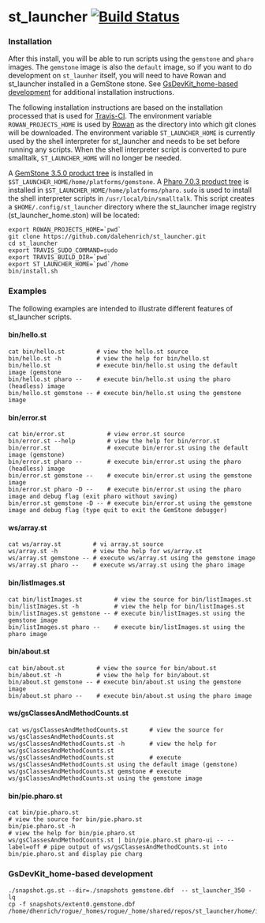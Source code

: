 # st_launcher [![Build Status](https://travis-ci.org/dalehenrich/st_launcher.svg?branch=masterV0.1)](https://travis-ci.org/dalehenrich/st_launcher)

### Installation
After this install, you will be able to run scripts using the `gemstone` and `pharo` images.
The `gemstone` image is also the `default` image, so if you want to do development on `st_launher` itself, you will need to have Rowan and st_launcher installed in a GemStone stone. See [GsDevKit_home-based development](#gsdevkit_home-based-development) for additional installation instructions.

The following installation instructions are based on the installation processed that is used for [Travis-CI][1].
The environment variable `ROWAN_PROJECTS_HOME` is used by [Rowan][2] as the directory into which git clones will be downloaded.
The environment variable `ST_LAUNCHER_HOME` is currently used by the shell interpreter for st_launcher and needs to be set before running any scripts.
When the shell interpreter script is converted to pure smalltalk, `ST_LAUNCHER_HOME` will no longer be needed.

A [GemStone 3.5.0 product tree][3] is installed in `$ST_LAUNCHER_HOME/home/platforms/gemstone`.
A [Pharo 7.0.3 product tree][4] is installed in `$ST_LAUNCHER_HOME/home/platforms/pharo`.
`sudo` is used to install the shell interpreter scripts in `/usr/local/bin/smalltalk`.
This script creates a `$HOME/.config/st_launcher` directory where the st_launcher image registry (st_launcher_home.ston) will be located:
```
export ROWAN_PROJECTS_HOME=`pwd`
git clone https://github.com/dalehenrich/st_launcher.git
cd st_launcher
export TRAVIS_SUDO_COMMAND=sudo
export TRAVIS_BUILD_DIR=`pwd`
export ST_LAUNCHER_HOME=`pwd`/home
bin/install.sh
```

### Examples
The following examples are intended to illustrate different features of st_launcher scripts.

#### bin/hello.st
```
cat bin/hello.st         # view the hello.st source
bin/hello.st -h          # view the help for bin/hello.st
bin/hello.st             # execute bin/hello.st using the default image (gemstone
bin/hello.st pharo --    # execute bin/hello.st using the pharo (headless) image
bin/hello.st gemstone -- # execute bin/hello.st using the gemstone image
```
#### bin/error.st
```
cat bin/error.st            # view error.st source
bin/error.st --help         # view the help for bin/error.st
bin/error.st                # execute bin/error.st using the default image (gemstone)
bin/error.st pharo --       # execute bin/error.st using the pharo (headless) image
bin/error.st gemstone --    # execute bin/error.st using the gemstone image
bin/error.st pharo -D --    # execute bin/error.st using the pharo image and debug flag (exit pharo without saving)
bin/error.st gemstone -D -- # execute bin/error.st using the gemstone image and debug flag (type quit to exit the GemStone debugger)
```
#### ws/array.st
```
cat ws/array.st         # vi array.st source
ws/array.st -h          # view the help for ws/array.st
ws/array.st gemstone -- # execute ws/array.st using the gemstone image
ws/array.st pharo --    # execute ws/array.st using the pharo image
```
#### bin/listImages.st
```
cat bin/listImages.st         # view the source for bin/listImages.st
bin/listImages.st -h          # view the help for bin/listImages.st
bin/listImages.st gemstone -- # execute bin/listImages.st using the gemstone image
bin/listImages.st pharo --    # execute bin/listImages.st using the pharo image
```
#### bin/about.st
```
cat bin/about.st         # view the source for bin/about.st
bin/about.st -h          # view the help for bin/about.st
bin/about.st gemstone -- # execute bin/about.st using the gemstone image
bin/about.st pharo --    # execute bin/about.st using the pharo image
```

#### ws/gsClassesAndMethodCounts.st
```
cat ws/gsClassesAndMethodCounts.st      # view the source for ws/gsClassesAndMethodCounts.st
ws/gsClassesAndMethodCounts.st -h       # view the help for ws/gsClassesAndMethodCounts.st
ws/gsClassesAndMethodCounts.st          # execute ws/gsClassesAndMethodCounts.st using the default image (gemstone)
ws/gsClassesAndMethodCounts.st gemstone # execute ws/gsClassesAndMethodCounts.st using the gemstone image
```
#### bin/pie.pharo.st
```
cat bin/pie.pharo.st                                                      # view the source for bin/pie.pharo.st
bin/pie.pharo.st -h                                                       # view the help for bin/pie.pharo.st
ws/gsClassesAndMethodCounts.st | bin/pie.pharo.st pharo-ui -- --label=off # pipe output of ws/gsClassesAndMethodCounts.st into bin/pie.pharo.st and display pie charg
```
### GsDevKit_home-based development
```smalltalk
./snapshot.gs.st --dir=./snapshots gemstone.dbf  -- st_launcher_350 -lq
cp -f snapshots/extent0.gemstone.dbf /home/dhenrich/rogue/_homes/rogue/_home/shared/repos/st_launcher/home/images/gemstone/snapshots/
```

[1]: https://travis-ci.org/dalehenrich/st_launcher
[2]: https://github.com/GemTalk/Rowan
[3]: https://gemtalksystems.com/products/gs64/versions35x/
[4]: https://pharo.org/news/pharo7.0-released
